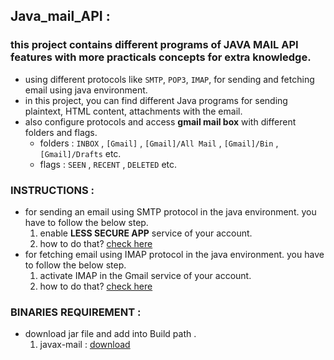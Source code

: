 ## Java_mail_API :
### this project contains different programs of JAVA MAIL API features with more practicals concepts for extra knowledge.

   - using different protocols like `SMTP`, `POP3`, `IMAP`, for sending and fetching email using java environment.
   - in this project, you can find different Java programs for sending plaintext, HTML content, attachments with the email.
   - also configure protocols and access **gmail mail box** with different folders and flags.
        - folders : `INBOX` , `[Gmail]` , `[Gmail]/All Mail` , `[Gmail]/Bin` , `[Gmail]/Drafts` etc.
        - flags   : `SEEN` , `RECENT` , `DELETED` etc.

### INSTRUCTIONS :

- for sending an email using SMTP protocol in the java environment. you have to follow the below step.
    1. enable **LESS SECURE APP** service of your account. 
    2. how to do that? [check here](https://support.google.com/accounts/answer/6010255?hl=en)
- for fetching email using IMAP protocol in the java environment. you have to follow the below step.
    1. activate IMAP in the Gmail service of your account.
    2. how to do that? [check here](https://support.google.com/mail/answer/7126229?hl=en)

### BINARIES REQUIREMENT :

  - download jar file and add into Build path . 
      1. javax-mail  :  [download](http://www.java2s.com/Code/Jar/j/Downloadjavaxmailjar.htm)
      